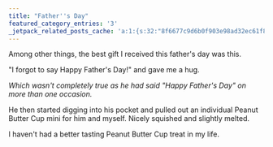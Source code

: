 ```yaml
---
title: "Father''s Day"
featured_category_entries: '3'
_jetpack_related_posts_cache: 'a:1:{s:32:"8f6677c9d6b0f903e98ad32ec61f8deb";a:2:{s:7:"expires";i:1523506294;s:7:"payload";a:3:{i:0;a:1:{s:2:"id";i:207;}i:1;a:1:{s:2:"id";i:30;}i:2;a:1:{s:2:"id";i:187;}}}}'
---
```

<p>Among other things, the best gift I received this father's day was this.</p>
<p>"I forgot to say Happy Father's Day!" and gave me a hug.</p>
<p><em>Which wasn't completely true as he had said "Happy Father's Day" on more than one occasion.</em></p>
<p>He then started digging into his pocket and pulled out an individual Peanut Butter Cup mini for him and myself. Nicely squished and slightly melted.</p>
<p>I haven't had a better tasting Peanut Butter Cup treat in my life.</p>
